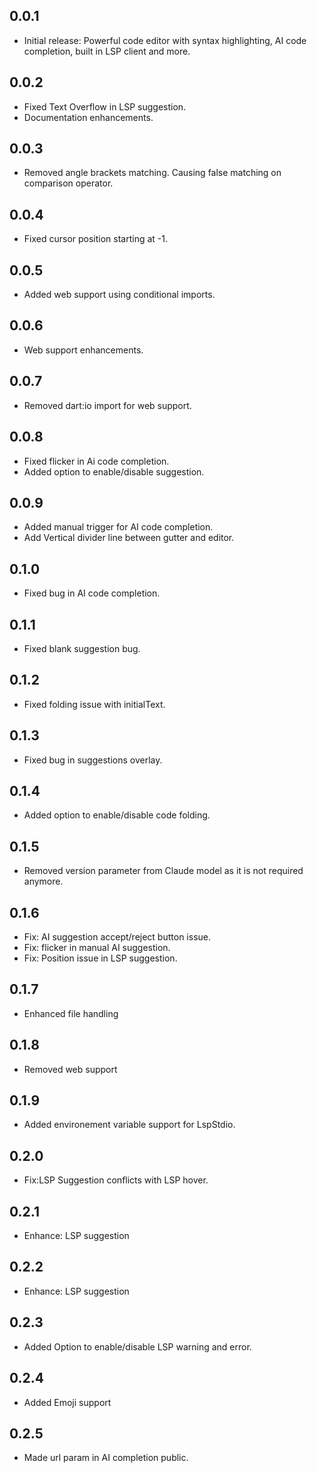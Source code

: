 ## 0.0.1

* Initial release: Powerful code editor with syntax highlighting, AI code completion, built in LSP client and more.


## 0.0.2

* Fixed Text Overflow in LSP suggestion.
* Documentation enhancements.

## 0.0.3

* Removed angle brackets matching. Causing false matching on comparison operator.

## 0.0.4

* Fixed cursor position starting at -1.

## 0.0.5

* Added web support using conditional imports.

## 0.0.6

* Web support enhancements.

## 0.0.7

* Removed dart:io import for web support.

## 0.0.8

* Fixed flicker in Ai code completion.
* Added option to enable/disable suggestion.

## 0.0.9

* Added manual trigger for AI code completion.
* Add Vertical divider line between gutter and editor.

## 0.1.0

* Fixed bug in AI code completion.

## 0.1.1

* Fixed blank suggestion bug.

## 0.1.2

* Fixed folding issue with initialText.

## 0.1.3

* Fixed bug in suggestions overlay.

## 0.1.4

* Added option to enable/disable code folding.

## 0.1.5

* Removed version parameter from Claude model as it is not required anymore.

## 0.1.6

* Fix: AI suggestion accept/reject button issue.
* Fix: flicker in manual AI suggestion.
* Fix: Position issue in LSP suggestion.

## 0.1.7

* Enhanced file handling

## 0.1.8

* Removed web support

## 0.1.9

* Added environement variable support for LspStdio.

## 0.2.0

* Fix:LSP Suggestion conflicts with LSP hover.

## 0.2.1

* Enhance: LSP suggestion

## 0.2.2

* Enhance: LSP suggestion

## 0.2.3

* Added Option to enable/disable LSP warning and error.

## 0.2.4

* Added Emoji support

## 0.2.5

* Made url param in AI completion public.